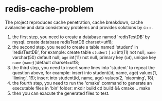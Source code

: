 # redis-cache-problem
The project reproduces cache penetration, cache breakdown, cache avalanche and data consistency problems and provides solutions by c++.

1. the first step, you need to create a database named 'redisTestDB' by mysql.
  create database redisTestDB  charset=utf8;
2. the second step, you need to create a table named 'student' in 'redisTestDB', for example:
  create table `student` ( 
    `id` int(11) not null, 
    `name` varchar(50) default null, 
    `age` int(11) not null, 
    primary key (`id`), 
    unique key `name` (`name`) 
  )default charset=utf8;
3. the third step, you need to insert some lines into 'student' to repeat the question above, for example:
  insert into student(id, name, age) values(1, 'liming', 19);
  insert into student(id, name, age) values(2, 'xiaoming', 18);
4. the fourth step, you need to run the 'cmake' command to generate an executable files in 'bin' folder:
  mkdir build
  cd build && cmake ..
  make
5. then you can exacute the generated files to test.
